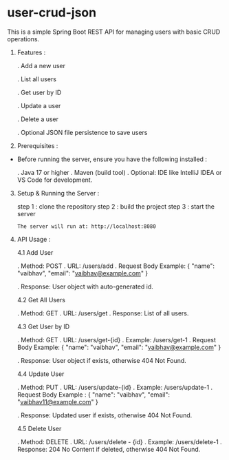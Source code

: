 # user-crud-json

This is a simple Spring Boot REST API for managing users with basic CRUD operations. 


1. Features :

     . Add a new user

     . List all users

     . Get user by ID

     . Update a user

     . Delete a user

     . Optional JSON file persistence to save users


2. Prerequisites :

  * Before running the server, ensure you have the following installed :

    . Java 17 or higher
    . Maven (build tool)
    . Optional: IDE like IntelliJ IDEA or VS Code for development.


3. Setup & Running the Server :

   step 1 : clone the repository
   step 2 : build the project
   step 3 : start the server

       The server will run at: http://localhost:8080


4. API Usage :

   4.1 Add User
   
     . Method: POST
     . URL: /users/add
     . Request Body Example:
            {
              "name": "vaibhav",
              "email": "vaibhav@example.com"
            }
   
     . Response: User object with auto-generated id.


   4.2 Get All Users

      . Method: GET
      . URL: /users/get
      . Response: List of all users.


   4.3 Get User by ID

      . Method: GET
      . URL: /users/get-{id}
      . Example: /users/get-1
      . Request Body Example:
             {
              "name": "vaibhav",
              "email": "vaibhav@example.com"
            }
   
      . Response: User object if exists, otherwise 404 Not Found.


   4.4 Update User

      . Method: PUT
      . URL: /users/update-{id}
      . Example: /users/update-1
      . Request Body Example :
               {
                 "name": "vaibhav",
                 "email": "vaibhav11@example.com"
               }

      . Response: Updated user if exists, otherwise 404 Not Found.


   4.5 Delete User

      . Method: DELETE
      . URL: /users/delete - {id}
      . Example: /users/delete-1
      . Response: 204 No Content if deleted, otherwise 404 Not Found.
   
       





     
   

          



   
   
